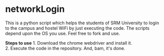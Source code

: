 # networkLogin
This is a python script which helps the students of SRM University to login to the campus and hostel WiFi by just executing the code.
The scripts depend upon the OS you use.
Feel free to fork and use.
<p>
<b>Steps to use</b>
1. Download the chrome webdriver and install it.</br>
2. Execute the code in the repository. And, bam, it's done.
</p>
